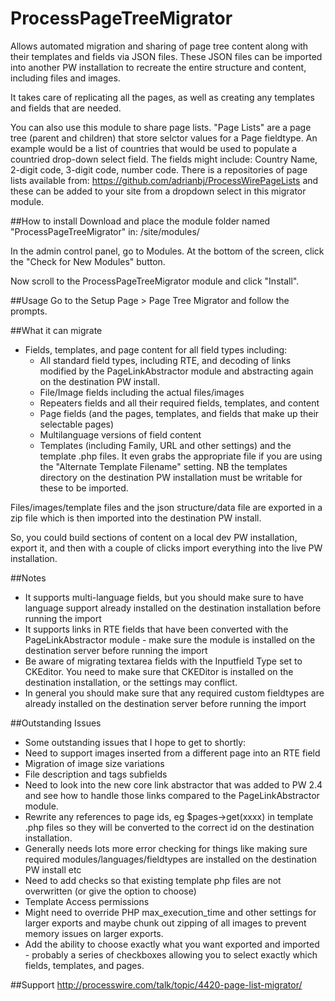 ProcessPageTreeMigrator
=======================

Allows automated migration and sharing of page tree content along with their templates and fields via JSON files. These JSON files can be imported into another PW installation to recreate the entire structure and content, including files and images.

It takes care of replicating all the pages, as well as creating any templates and fields that are needed.

You can also use this module to share page lists. "Page Lists" are a page tree (parent and children) that store selctor values for a Page fieldtype. An example would be a list of countries that would be used to populate a countried drop-down select field. The fields might include: Country Name, 2-digit code, 3-digit code, number code. There is a repositories of page lists available from: https://github.com/adrianbj/ProcessWirePageLists and these can be added to your site from a dropdown select in this migrator module.


##How to install
Download and place the module folder named "ProcessPageTreeMigrator" in: /site/modules/

In the admin control panel, go to Modules. At the bottom of the screen, click the "Check for New Modules" button.

Now scroll to the ProcessPageTreeMigrator module and click "Install".


##Usage
Go to the Setup Page > Page Tree Migrator and follow the prompts.

##What it can migrate

* Fields, templates, and page content for all field types including:
    * All standard field types, including RTE, and decoding of links modified by the PageLinkAbstractor module and abstracting again on the destination PW install.
    * File/Image fields including the actual files/images
    * Repeaters fields and all their required fields, templates, and content
    * Page fields (and the pages, templates, and fields that make up their selectable pages)
    * Multilanguage versions of field content
    * Templates (including Family, URL and other settings) and the template .php files. It even grabs the appropriate file if you are using the "Alternate Template Filename" setting. NB the templates directory on the destination PW installation must be writable for these to be imported.

Files/images/template files and the json structure/data file are exported in a zip file which is then imported into the destination PW install.

So, you could build sections of content on a local dev PW installation, export it, and then with a couple of clicks import everything into the live PW installation.

##Notes
* It supports multi-language fields, but you should make sure to have language support already installed on the destination installation before running the import
* It supports links in RTE fields that have been converted with the PageLinkAbstractor module - make sure the module is installed on the destination server before running the import
* Be aware of migrating textarea fields with the Inputfield Type set to CKEditor. You need to make sure that CKEDitor is installed on the destination installation, or the settings may conflict.
* In general you should make sure that any required custom fieldtypes are already installed on the destination server before running the import

##Outstanding Issues
* Some outstanding issues that I hope to get to shortly:
* Need to support images inserted from a different page into an RTE field
* Migration of image size variations
* File description and tags subfields
* Need to look into the new core link abstractor that was added to PW 2.4 and see how to handle those links compared to the PageLinkAbstractor module.
* Rewrite any references to page ids, eg $pages->get(xxxx) in template .php files so they will be converted to the correct id on the destination installation.
* Generally needs lots more error checking for things like making sure required modules/languages/fieldtypes are installed on the destination PW install etc
* Need to add checks so that existing template php files are not overwritten (or give the option to choose)
* Template Access permissions
* Might need to override PHP max_execution_time and other settings for larger exports and maybe chunk out zipping of all images to prevent memory issues on larger exports.
* Add the ability to choose exactly what you want exported and imported - probably a series of checkboxes allowing you to select exactly which fields, templates, and pages.


##Support
http://processwire.com/talk/topic/4420-page-list-migrator/
